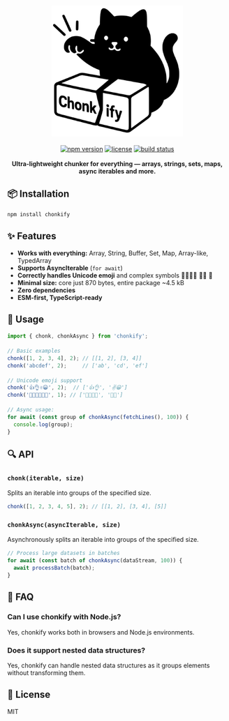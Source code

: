 <div align="center">
  <img src="https://raw.githubusercontent.com/ushakov-igor/chonkify/refs/heads/main/chonkify.svg" alt="chonkify logo" width="300" />
  <br />
  <br />
  <a href="https://www.npmjs.com/package/chonkify"><img src="https://img.shields.io/npm/v/chonkify" alt="npm version"></a>
  <a href="https://github.com/ushakov-igor/chonkify/blob/main/LICENSE"><img src="https://img.shields.io/github/license/ushakov-igor/chonkify" alt="license"></a>
  <a href="https://github.com/ushakov-igor/chonkify/actions/workflows/ci.yml"><img src="https://github.com/ushakov-igor/chonkify/actions/workflows/ci.yml/badge.svg?style=flat-square" alt="build status"></a>
  <br />
  <br />
  <strong>Ultra-lightweight chunker for everything — arrays, strings, sets, maps, async iterables and more.</strong>
</div>

## 📦 Installation

```bash
npm install chonkify
```

## ✨ Features

- **Works with everything:** Array, String, Buffer, Set, Map, Array-like, TypedArray
- **Supports AsyncIterable** (`for await`)
- **Correctly handles Unicode emoji** and complex symbols 👨‍👩‍👧‍👦 🏳️‍🌈 🎉
- **Minimal size:** core just 870 bytes, entire package ~4.5 kB
- **Zero dependencies**
- **ESM-first, TypeScript-ready**

## 🧪 Usage

```js
import { chonk, chonkAsync } from 'chonkify';

// Basic examples
chonk([1, 2, 3, 4], 2); // [[1, 2], [3, 4]]
chonk('abcdef', 2);     // ['ab', 'cd', 'ef']

// Unicode emoji support
chonk('👍👌✌️😀', 2);  // ['👍👌', '✌️😀']
chonk('👨‍👩‍👧‍👦🏳️‍🌈', 1); // ['👨‍👩‍👧‍👦', '🏳️‍🌈']

// Async usage:
for await (const group of chonkAsync(fetchLines(), 100)) {
  console.log(group);
}
```

## 🔍 API

### `chonk(iterable, size)`

Splits an iterable into groups of the specified size.

```js
chonk([1, 2, 3, 4, 5], 2); // [[1, 2], [3, 4], [5]]
```

### `chonkAsync(asyncIterable, size)`

Asynchronously splits an iterable into groups of the specified size.

```js
// Process large datasets in batches
for await (const batch of chonkAsync(dataStream, 100)) {
  await processBatch(batch);
}
```

## 🤔 FAQ

### Can I use chonkify with Node.js?

Yes, chonkify works both in browsers and Node.js environments.

### Does it support nested data structures?

Yes, chonkify can handle nested data structures as it groups elements without transforming them.

## 📄 License

MIT
